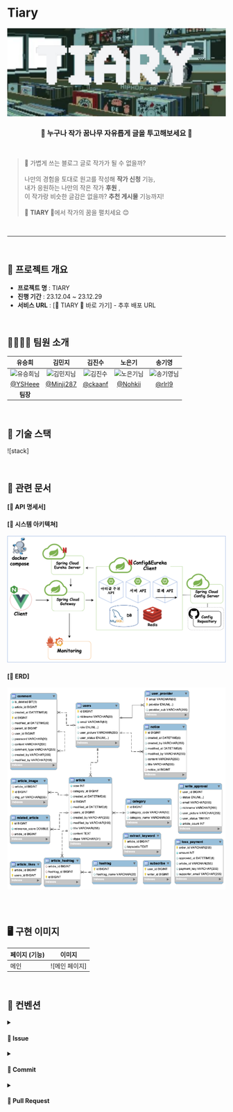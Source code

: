 
#  Tiary
![main](https://github.com/KOSA-ToT/tiary/blob/main/TIARY-001%20(1).png)
<main align="center">
    <h3 align="center">🌱 누구나 작가 꿈나무 자유롭게 글을 투고해보세요 🌱</h3> 
</main>

<br>

> 🤔 가볍게 쓰는 블로그 글로 작가가 될 수 없을까? <br>
> <br>
> 나만의 경험을 토대로 원고를 작성해 **작가 신청** 기능, <br>
> 내가 응원하는 나만의 작은 작가 **후원** , <br>
> 이 작가랑 비슷한 글감은 없을까? **추천 게시물** 기능까지! <br>
> <br>
> 🌳 **TIARY** 🌳에서 작가의 꿈을 펼치세요 😊

<br>

------------

<br>

## 🚩 프로젝트 개요
* **프로젝트 명** : TIARY
* **진행 기간** : 23.12.04 ~ 23.12.29
* **서비스 URL** : [🌳 TIARY 🌳 바로 가기] - 추후 배포 URL

<br>

## 👨‍👩‍👧‍👦 팀원 소개
| 유승희 | 김민지 | 김진수 | 노은기 | 송기영 |
| :---: | :---: | :---: | :---: | :---: | 
| <img alt="유승희님" src="https://avatars.githubusercontent.com/YSHeee" height="100" width="100"> | <img alt="김민지님" src="https://avatars.githubusercontent.com/Minji287" height="100" width="100"> | <img alt="김진수" src="https://avatars.githubusercontent.com/ckaanf" height="100" width="100"> | <img alt="노은기님" src="https://avatars.githubusercontent.com/Nohkii" height="100" width="100"> | <img alt="송기영님" src="https://avatars.githubusercontent.com/rlrl9" height="100" width="100">
| [@YSHeee](https://github.com/YSHeee) | [@Minji287](https://github.com/Minji287) | [@ckaanf](https://github.com/ckaanf) | [@Nohkii](https://github.com/Nohkii) | [@rlrl9](https://github.com/rlrl9) |
| **팀장** |  |  |  |  |

<br>

## 🔧 기술 스택
![stack]

<br>

## 📝 관련 문서
#### [📌 API 명세서]


#### [📌 시스템 아키텍쳐]

![architecture](https://github.com/KOSA-ToT/tiary/blob/main/%E1%84%8B%E1%85%A1%E1%84%8F%E1%85%B5%E1%84%90%E1%85%A6%E1%86%A8%E1%84%8E%E1%85%A7.png)

#### [📌 ERD]

![ERD](https://github.com/KOSA-ToT/tiary/blob/main/2%E1%84%8C%E1%85%A9_ERD.png)



<br>




<br>

## 🖥 구현 이미지

| 페이지 (기능)           | 이미지                                                                           |
| ---------------------- | -------------------------------------------------------------------------------------- |
| 메인              | ![메인 페이지]



<br>

## 🤙 컨벤션

<details>
  <summary><h4>📌 Issue</h4></summary>
  
  1. 제목
    
  - 작업 내용에 따라 커밋 메시지에 사용하는 Gitmoji를 적절하게 작성
  - 자신이 작업한 내용을 한 눈에 파악하기 쉽도록 명사형으로 작성
    
```
[FE/BE] ✨ OOO 컴포넌트 구현
```

  2. 내용

    ## Abstracts
    * 간략하게 할 일에 대한 설명을 작성해주세요.
    
    ## To Do
    - [ ] 구현할 기능 1
    - [ ] 구현할 기능 2
    
    ## ETC
    * 추가적인 안내 사항이 있다면 작성해주세요.

</details>

<details>
  <summary><h4>📌 Commit</h4></summary>

  - 커밋 메시지
  
  1. 적절한 커밋 접두사 작성
  2. 커밋 메시지 내용 작성
  3. 내용 뒤에 이슈 (#이슈 번호)와 같이 작성하여 이슈 연결

    [FE/BE] 🔧 Conf: 초기 환경 설정 (#1)

  | 접두사 | 설명  |
  | --- | --- |
  | ✨ Feat : | 새로운 기능 구현  |
  | 🍱 Add :  | 에셋 파일 추가 |
  | 🐛 Fix : | 버그 수정 |
  | 📝 Docs : | 문서 추가 및 수정 |
  | 💄 Style : | 스타일링 작업 |
  | ♻️ Refactor : | 코드 리팩토링 (동작 변경 없음) |
  | 🧪 Test : | 테스트 |
  | 🚀 Deploy : | 배포 |
  | 🔧 Conf : | 빌드, 환경 설정 |
  | ✏️ Chore : | 기타 작업 |

</details>

<details>
  <summary><h4>📌 Pull Request</h4></summary>

  1. 제목
  - 작업 내용에 따라 커밋 메시지에 사용하는 Gitmoji를 적절하게 작성
  - 자신이 작업한 내용을 한 눈에 파악하기 쉽도록 명사형으로 작성
    
```
 [FE/BE] ✨ OOO 컴포넌트 구현
```

  2. 내용

    ## Title
    * 제목은 '✨ 홈 페이지 구현'과 같이 작성합니다.
    
    ## PR Type
    - [ ] FEAT: 새로운 기능 구현
    - [ ] ADD : 에셋 파일 추가
    - [ ] FIX: 버그 수정
    - [ ] DOCS: 문서 추가 및 수정
    - [ ] STYLE: 포맷팅 변경
    - [ ] REFACTOR: 코드 리팩토링
    - [ ] TEST: 테스트 관련
    - [ ] DEPLOY: 배포 관련
    - [ ] CONF: 빌드, 환경 설정
    - [ ] CHORE: 기타 작업
    
    ## Abstracts
    * 작업 내용에 대해 간략하게 설명을 작성해주세요.
    
    ## Description
    * 구체적인 작업 내용을 작성해주세요.
    * 이미지를 별도로 첨부하면 더 좋습니다 👍
    
    ## Discussion
    * 추후 논의할 점에 대해 작성해주세요.
    
    ---
    Close #1
    (작성한 Issue를 연결해주세요.)

</details>
